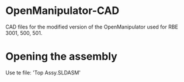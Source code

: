 # OpenManipulator-CAD
CAD files for the modified version of the OpenManipulator used for RBE 3001, 500, 501.


# Opening the assembly
Use te file: 'Top Assy.SLDASM'
